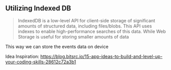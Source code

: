 ## Utilizing Indexed DB

> IndexedDB is a low-level API for client-side storage of significant amounts of structured data, including files/blobs. This API uses indexes to enable high-performance searches of this data. While Web Storage is useful for storing smaller amounts of data

This way we can store the events data on device

Idea Inspiration:
https://blog.bitsrc.io/15-app-ideas-to-build-and-level-up-your-coding-skills-28612c72a3b1
